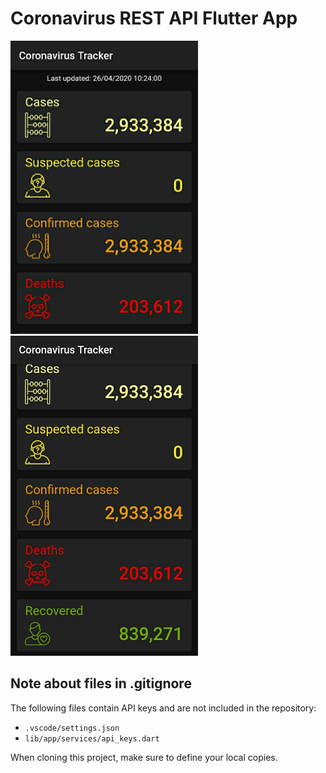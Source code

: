 # Coronavirus REST API Flutter App



<p float="left">
  <img src="assets/images/covid2.jpeg" width="300" hight="400" />
  <img src="assets/images/covid1.jpeg" width="300" hight="400"/>
</p>


## Note about files in .gitignore
The following files contain API keys and are not included in the repository:

- `.vscode/settings.json`
- `lib/app/services/api_keys.dart`

When cloning this project, make sure to define your local copies.
